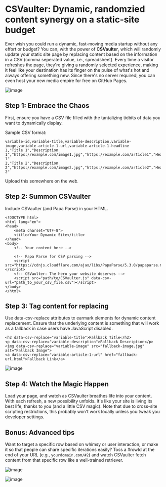 # CSVaulter: Dynamic, randomzied content synergy on a static-site budget

Ever wish you could run a dynamic, fast-moving media startup without any effort or budget? You can, with the power of **CSVaulter**, which will randomly update your static site page by replacing content based on the information in a CSV (comma seperated value, i.e., spreadsheet). Every time a visitor refreshes the page, they're giving a randomly selected experience, making it feel like your destination has its finger on the pulse of what's hot and always offering something new. Since there's no server required, you can even host your new media empire for free on GitHub Pages.

![image](https://github.com/morisy/quickrocks/assets/136939/771dae7f-0472-46f7-92e9-1cdfad284fd9)

## Step 1: Embrace the Chaos

First, ensure you have a CSV file filled with the tantalizing tidbits of data you want to dynamically display.

Sample CSV format:

```
variable-id,variable-title,variable-description,variable-image,variable-article-1-url,variable-article-1-headline
1,"Title 1","Description 1","https://example.com/image1.jpg","https://example.com/article1","Headline 1"
2,"Title 2","Description 2","https://example.com/image2.jpg","https://example.com/article2","Headline 2"
```

Upload this somewhere on the web.

## Step 2: Summon CSVaulter

Include CSVaulter (and Papa Parse) in your HTML. 

```
<!DOCTYPE html>
<html lang="en">
<head>
    <meta charset="UTF-8">
    <title>Your Dynamic Site</title>
</head>
<body>
    <!-- Your content here -->

    <!-- Papa Parse for CSV parsing -->
    <script src="https://cdnjs.cloudflare.com/ajax/libs/PapaParse/5.3.0/papaparse.min.js"></script>
    <!-- CSVaulter: The hero your website deserves -->
    <script src="path/to/CSVaulter.js" data-csv-url="path_to_your_csv_file.csv"></script>
</body>
</html>

```

## Step 3: Tag content for replacing

Use data-csv-replace attributes to earmark elements for dynamic content replacement. Ensure that the underlying content is something that will work as a fallback in case users have JavaScript disabled.

```
<h2 data-csv-replace="variable-title">Fallback Title</h2>
<p data-csv-replace="variable-description">Fallback Description</p>
<img data-csv-replace="variable-image" src="fallback-image.jpg" alt="Fallback Image">
<a data-csv-replace="variable-article-1-url" href="fallback-url.html">Fallback Link</a>
```

![image](https://github.com/morisy/quickrocks/assets/136939/52fa9acd-273d-4959-86d6-a67687bcef0e)

## Step 4: Watch the Magic Happen

Load your page, and watch as CSVaulter breathes life into your content. With each refresh, a new possibility unfolds. It's like your site is living its best life, thanks to you (and a little CSV magic). Note that due to cross-site scripting restrictions, this probably won't work locally unless you tweak you developer settings.

## Bonus: Advanced tips

Want to target a specific row based on whimsy or user interaction, or make it so that people can share specific iterations easily? Toss a #rowId at the end of your URL (e.g., `yourdomain.com/#2`) and watch CSVaulter fetch content from that specific row like a well-trained retriever.


![image](https://github.com/morisy/quickrocks/assets/136939/d56809da-d514-4fde-9ce3-641086ebf696)

![image](https://github.com/morisy/quickrocks/assets/136939/9831a43b-16a1-40c4-aff9-9307561623d0)
